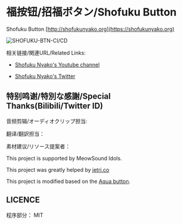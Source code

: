 # 福按钮/招福ボタン/Shofuku Button

Shofuku Button [http://shofukunyako.org](https://shofukunyako.org)

![SHOFUKU-BTN-CI/CD](https://github.com/MioButton/ShofukuButton/workflows/SHOFUKU-BTN-CI/CD/badge.svg)

相关链接/関連URL/Related Links:

* [Shofuku Nyako's Youtube channel](https://www.youtube.com/channel/UCM1x5jQwA8v8yzSq_svSHQQ)

* [Shofuku Nyako's Twitter](https://twitter.com/Nyako_Shofuku?s=09)

## 特别鸣谢/特別な感謝/Special Thanks(Bilibili/Twitter ID)

音频剪辑/オーディオクリップ担当: 

翻译/翻訳担当：

素材建议/リソース提案者：

This project is supported by MeowSound Idols.

This project was greatly helped by [jetri.co](https://twitter.com/dragonjetmkii?s=09) 

This project is modified based on the [Aqua button](https://github.com/zyzsdy/aqua-button).

## LICENCE

程序部分： MIT


